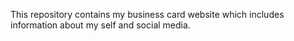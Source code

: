 This repository contains my business card website which includes information about my self and social media.
